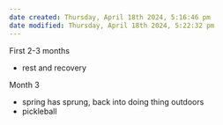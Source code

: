 ```yaml
---
date created: Thursday, April 18th 2024, 5:16:46 pm
date modified: Thursday, April 18th 2024, 5:22:32 pm
---
```

First 2-3 months

- rest and recovery

Month 3

- spring has sprung, back into doing thing outdoors
- pickleball